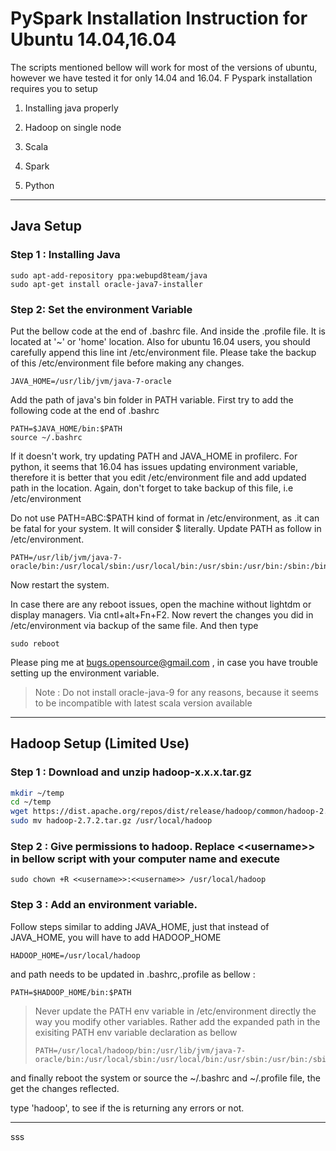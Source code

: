 # PySpark Installation Instruction for Ubuntu 14.04,16.04

The scripts mentioned bellow will work for most of the versions of ubuntu, however we have tested it for only 14.04 and 16.04. F Pyspark installation requires you to setup

1. Installing java properly

2. Hadoop on single node

3. Scala

4. Spark

5. Python


---

## Java Setup

### Step 1 : Installing Java

```
sudo apt-add-repository ppa:webupd8team/java
sudo apt-get install oracle-java7-installer
```

### Step 2: Set the environment Variable

Put the bellow code at the end of .bashrc file. And inside the .profile file. It is located at  '~' or 'home' location. Also for ubuntu 16.04 users, you should carefully append this line int \/etc\/environment file. Please take the backup of this \/etc\/environment file before making any changes.

```
JAVA_HOME=/usr/lib/jvm/java-7-oracle
```

Add the path of java's bin folder in PATH variable. First try to add the following code at the end of .bashrc

```
PATH=$JAVA_HOME/bin:$PATH
source ~/.bashrc
```

If it doesn't work, try updating PATH and JAVA\_HOME in profilerc. For python, it seems that 16.04 has issues updating environment variable, therefore it is better that you edit \/etc\/environment file and add updated path in the location. Again, don't forget to take backup of this file, i.e \/etc\/environment

Do not use PATH=ABC:$PATH kind of format in \/etc\/environment, as .it can be fatal for your system. It will consider $ literally. Update PATH as follow in \/etc\/environment.

```
PATH=/usr/lib/jvm/java-7-oracle/bin:/usr/local/sbin:/usr/local/bin:/usr/sbin:/usr/bin:/sbin:/bin:/usr/games:/usr/local/games
```

Now restart the system.

In case there are any reboot issues, open the machine without lightdm or display managers. Via cntl+alt+Fn+F2. Now revert the changes you did in \/etc\/environment via backup of the same file. And then type

```
sudo reboot
```

Please ping me at bugs.opensource@gmail.com , in case you have trouble setting up the environment variable.

> Note : Do not install oracle-java-9 for any reasons, because it seems to be incompatible with latest scala version available

---

## Hadoop Setup \(Limited Use\)

### Step 1 : Download and unzip hadoop-x.x.x.tar.gz

```bash
mkdir ~/temp
cd ~/temp
wget https://dist.apache.org/repos/dist/release/hadoop/common/hadoop-2.7.2/hadoop-2.7.2.tar.gz
sudo mv hadoop-2.7.2.tar.gz /usr/local/hadoop
```

### Step 2 : Give permissions to hadoop. Replace &lt;&lt;username&gt;&gt; in bellow script with your computer name and execute

```
sudo chown +R <<username>>:<<username>> /usr/local/hadoop
```

### Step 3 : Add an environment variable.

Follow steps similar to adding JAVA\_HOME, just that instead of JAVA\_HOME, you will have to add HADOOP\_HOME

```
HADOOP_HOME=/usr/local/hadoop
```

and path needs to be updated in .bashrc,.profile as bellow :

```
PATH=$HADOOP_HOME/bin:$PATH
```

> Never update the PATH env variable in \/etc\/environment directly the way you modify other variables. Rather add the expanded path in the exisiting PATH env variable declaration as bellow
> 
> ```
> PATH=/usr/local/hadoop/bin:/usr/lib/jvm/java-7-oracle/bin:/usr/local/sbin:/usr/local/bin:/usr/sbin:/usr/bin:/sbin:/bin:/usr/games:/usr/local/games
> ```

and finally reboot the system or source the ~\/.bashrc and ~\/.profile file, the get the changes reflected.

type 'hadoop', to see if the is returning any errors or not.



---





sss

